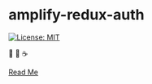 # amplify-redux-auth

[![License: MIT](https://img.shields.io/badge/License-MIT-yellow.svg)](https://opensource.org/licenses/MIT)

:straight_ruler: :page_facing_up: :coffee:

[Read Me](https://github.com/agiledigital/amplify-redux-auth/tree/master/lib)
